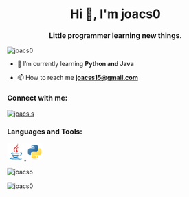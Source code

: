 
<h1 align="center">Hi 👋, I'm joacs0</h1>
<h3 align="center">Little programmer learning new things.</h3>

<p align="left"> <img src="https://komarev.com/ghpvc/?username=joacs0&label=Profile%20views&color=0e75b6&style=flat-square" alt="joacs0" /> </p>

- 🌱 I’m currently learning **Python and Java**

- 📫 How to reach me **joacss15@gmail.com**

<h3 align="left">Connect with me:</h3>
<p align="left">
<a href="https://instagram.com/joacs.s" target="blank"><img align="center" src="https://raw.githubusercontent.com/rahuldkjain/github-profile-readme-generator/master/src/images/icons/Social/instagram.svg" alt="joacs.s" height="30" width="40" /></a>
</p>

<h3 align="left">Languages and Tools:</h3>
<p align="left"> <a href="https://www.java.com" target="_blank" rel="noreferrer"> <img src="https://raw.githubusercontent.com/devicons/devicon/master/icons/java/java-original.svg" alt="java" width="40" height="40"/> </a> <a href="https://www.python.org" target="_blank" rel="noreferrer"> <img src="https://raw.githubusercontent.com/devicons/devicon/master/icons/python/python-original.svg" alt="python" width="40" height="40"/> </a> </p>

<p><img align="center" src="https://github-readme-stats.vercel.app/api/top-langs?username=joacso&show_icons=true&theme=dark&locale=en&layout=compact" alt="joacso" /></p>

<p><img align="center" src="https://github-readme-streak-stats.herokuapp.com/?user=joacs0&theme=dark" alt="joacs0" /></p>
